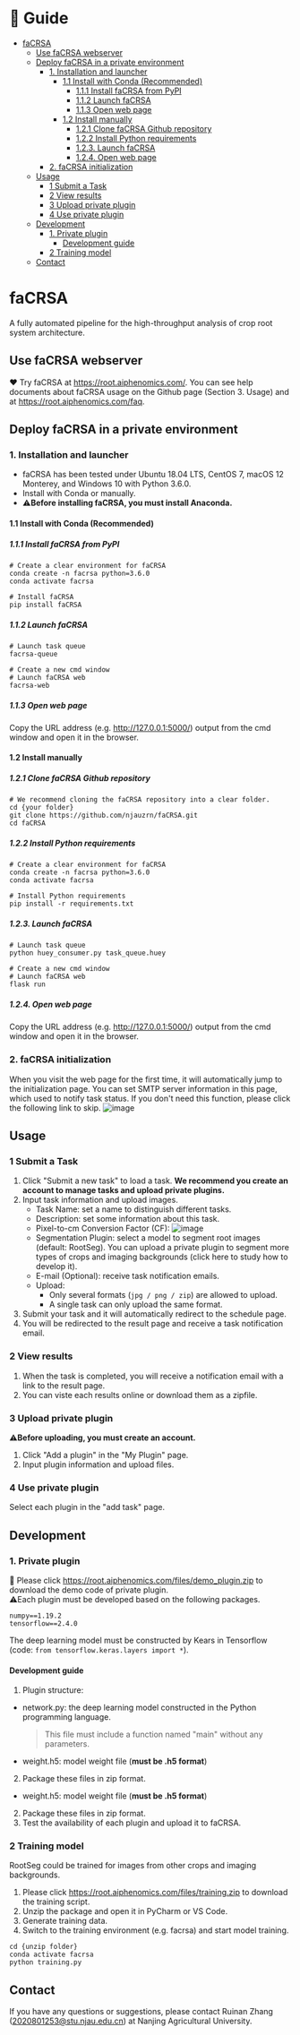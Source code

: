 # 🔗 Guide
- [faCRSA](#facrsa)
  * [Use faCRSA webserver](#use-facrsa-webserver)
  * [Deploy faCRSA in a private environment](#deploy-facrsa-in-a-private-environment)
    + [1. Installation and launcher](#1-installation-and-launcher)
      - [1.1 Install with Conda (Recommended)](#11-install-with-conda--recommended-)
        * [1.1.1 Install faCRSA from PyPI](#111-install-facrsa-from-pypi)
        * [1.1.2 Launch faCRSA](#112-launch-facrsa)
        * [1.1.3 Open web page](#113-open-web-page)
      - [1.2 Install manually](#12-install-manually)
        * [1.2.1 Clone faCRSA Github  repository](#121-clone-facrsa-github--repository)
        * [1.2.2 Install Python requirements](#122-install-python-requirements)
        * [1.2.3. Launch faCRSA](#123-launch-facrsa)
        * [1.2.4. Open web page](#124-open-web-page)
    + [2. faCRSA initialization](#2-facrsa-initialization)
  * [Usage](#usage)
    + [1 Submit a Task](#1-submit-a-task)
    + [2 View results](#2-view-results)
    + [3 Upload private plugin](#3-upload-private-plugin)
    + [4 Use private plugin](#4-use-private-plugin)
  * [Development](#development)
    + [1. Private plugin](#1-private-plugin)
      - [Development guide](#development-guide)
    + [2 Training model](#2-training-model)
  * [Contact](#contact)
# faCRSA
A fully automated pipeline for the high-throughput analysis of crop root system architecture. 
## Use faCRSA webserver
❤️ Try faCRSA at https://root.aiphenomics.com/. You can see help documents about faCRSA usage on the Github page (Section 3. Usage) and at https://root.aiphenomics.com/faq.
## Deploy faCRSA in a private environment
### 1. Installation and launcher
- faCRSA has been tested under Ubuntu 18.04 LTS, CentOS 7, macOS 12 Monterey, and Windows 10 with Python 3.6.0. 
- Install with Conda or manually.
- ⚠️**Before installing faCRSA, you must install Anaconda.**
#### 1.1 Install with Conda (Recommended)
##### 1.1.1 Install faCRSA from PyPI
```pyt
# Create a clear environment for faCRSA
conda create -n facrsa python=3.6.0
conda activate facrsa

# Install faCRSA
pip install faCRSA
```
##### 1.1.2 Launch faCRSA
```pyt
# Launch task queue
facrsa-queue

# Create a new cmd window
# Launch faCRSA web
facrsa-web
```
##### 1.1.3 Open web page
Copy the URL address (e.g. http://127.0.0.1:5000/) output from the cmd window and open it in the browser.
#### 1.2 Install manually
##### 1.2.1 Clone faCRSA Github  repository
```pyt
# We recommend cloning the faCRSA repository into a clear folder.
cd {your folder}
git clone https://github.com/njauzrn/faCRSA.git
cd faCRSA
```
##### 1.2.2 Install Python requirements
```pyt
# Create a clear environment for faCRSA
conda create -n facrsa python=3.6.0
conda activate facrsa

# Install Python requirements
pip install -r requirements.txt
```
##### 1.2.3. Launch faCRSA
```pyt
# Launch task queue
python huey_consumer.py task_queue.huey

# Create a new cmd window
# Launch faCRSA web
flask run
```
##### 1.2.4. Open web page
Copy the URL address (e.g. http://127.0.0.1:5000/) output from the cmd window and open it in the browser.

### 2. faCRSA initialization
When you visit the web page for the first time, it will automatically jump to the initialization page. You can set  SMTP server information in this page, which used to notify task status. If you don't need this function, please click the following link to skip.
![image](https://user-images.githubusercontent.com/71422762/176860754-d8852989-2000-4419-82f0-e0e7a17cfbec.png)

## Usage
### 1 Submit a Task
1. Click "Submit a new task" to load a task. **We recommend you create an account to manage tasks and upload private plugins.**
2. Input task information and upload images.
	- Task Name: set a name to distinguish different tasks.
	- Description: set some information about this task.
	- Pixel-to-cm Conversion Factor (CF): ![image](https://user-images.githubusercontent.com/71422762/176860806-139ebc3d-8daa-4f32-9655-1f831065af2a.png)
	- Segmentation Plugin: select a model to segment root images (default: RootSeg). You can upload a private plugin to segment more types of crops and imaging backgrounds (click here to study how to develop it).
	- E-mail (Optional): receive task notification emails.
	- Upload: 
		- Only several formats (`jpg / png / zip`) are allowed to upload.
		- A single task can only upload the same format.
3. Submit your task and it will automatically redirect to the schedule page.
4. You will be redirected to the result page and receive a task notification email.
### 2 View results
1.  When the task is completed, you will receive a notification email with a link to the result page.
2.  You can viste each results online or download them as a zipfile.
### 3 Upload private plugin
⚠️**Before uploading, you must create an account.**
1.  Click "Add a plugin" in the "My Plugin" page.
2. Input plugin information and upload files.
### 4 Use private plugin
Select each plugin in the "add task" page.

## Development
### 1. Private plugin
🔗 Please click https://root.aiphenomics.com/files/demo_plugin.zip to download the demo code of private plugin.<br>⚠️Each plugin must be developed based on the following packages.
```pyt
numpy==1.19.2
tensorflow==2.4.0
```
The deep learning model must be constructed by Kears in Tensorflow (code: <code>from tensorflow.keras.layers import *</code>).
#### Development guide
1. Plugin structure:
- network.py: the deep learning model constructed in the Python programming language.
  > This file must include a function named "main" without any parameters. 
- weight.h5: model weight file (**must be .h5 format**)
2. Package these files in zip format.
- weight.h5: model weight file (**must be .h5 format**)
2. Package these files in zip format.
3. Test the availability of each plugin and upload it to faCRSA.
### 2 Training model
RootSeg could be trained for images from other crops and imaging backgrounds.
1. Please click https://root.aiphenomics.com/files/training.zip to download the training script.
2. Unzip the package and open it in PyCharm or VS Code.
3. Generate training data.
4. Switch to the training environment (e.g. facrsa) and start model training.
```pyt
cd {unzip folder}
conda activate facrsa
python training.py
```
## Contact
If you have any questions or suggestions, please contact Ruinan Zhang (2020801253@stu.njau.edu.cn) at Nanjing Agricultural University.
